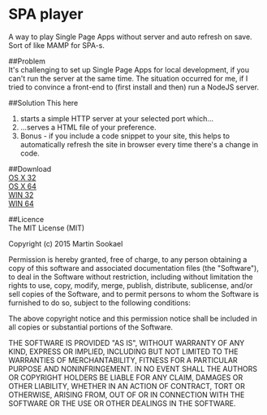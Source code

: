 SPA player
===================

A way to play Single Page Apps without server and auto refresh on save.  
Sort of like MAMP for SPA-s.  

##Problem  
It's challenging to set up Single Page Apps for local development, if you can't run the server at the same time. The situation occurred for me, if I tried to convince a front-end to (first install and then) run a NodeJS server.  

##Solution
This here  
1. starts a simple HTTP server at your selected port which...  
2. ...serves a HTML file of your preference.  
3. Bonus - if you include a code snippet to your site, this helps to automatically refresh the site in browser every time there's a change in code.  

##Download  
[OS X 32](https://github.com/jayJs/spa-player/raw/master/build/osx32.zip)  
[OS X 64](https://github.com/jayJs/spa-player/raw/master/build/osx64.zip)  
[WIN 32](https://github.com/jayJs/spa-player/raw/master/build/win32.zip)  
[WIN 64](https://github.com/jayJs/spa-player/raw/master/build/win64.zip)  

##Licence  
The MIT License (MIT)  

Copyright (c) 2015 Martin Sookael  

Permission is hereby granted, free of charge, to any person obtaining a copy of this software and associated documentation files (the "Software"), to deal in the Software without restriction, including without limitation the rights to use, copy, modify, merge, publish, distribute, sublicense, and/or sell copies of the Software, and to permit persons to whom the Software is furnished to do so, subject to the following conditions:  

The above copyright notice and this permission notice shall be included in all copies or substantial portions of the Software.  

THE SOFTWARE IS PROVIDED "AS IS", WITHOUT WARRANTY OF ANY KIND, EXPRESS OR IMPLIED, INCLUDING BUT NOT LIMITED TO THE WARRANTIES OF MERCHANTABILITY, FITNESS FOR A PARTICULAR PURPOSE AND NONINFRINGEMENT. IN NO EVENT SHALL THE AUTHORS OR COPYRIGHT HOLDERS BE LIABLE FOR ANY CLAIM, DAMAGES OR OTHER LIABILITY, WHETHER IN AN ACTION OF CONTRACT, TORT OR OTHERWISE, ARISING FROM, OUT OF OR IN CONNECTION WITH THE SOFTWARE OR THE USE OR OTHER DEALINGS IN THE SOFTWARE.  
